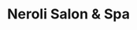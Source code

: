 ---
title: "Neroli Salon & Spa"
url: /milwaukee/neroli-salon-und-spa-east-saint-paul-avenue/
shop: Friseur
---